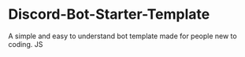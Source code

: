 # Discord-Bot-Starter-Template
A simple and easy to understand bot template made for people new to coding. JS
